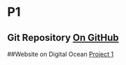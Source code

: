 # P1 
## Git Repository [On GitHub](http://github.com/jpedroza/p1.aacax.net.git)

##Website on Digital Ocean [Project 1](http://p1.aacax.net)